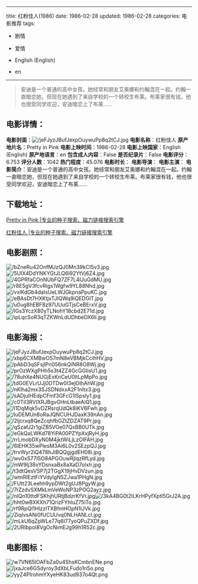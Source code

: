 
---
title: 红粉佳人(1986)
date: 1986-02-28
updated: 1986-02-28
categories: 电影推荐
tags:
- 剧情
- 爱情

- English (English)
- en
---


> 安迪是一个普通的高中女孩。她经常和朋友艾奥娜和约翰混在一起。约翰一直暗恋她，但现在她遇到了来自学校的一个转校生布莱。布莱家很有钱，他也很受同学欢迎，安迪暗恋上了布莱……

## **电影详情**：

**电影封面**：<img src="https://image.tmdb.org/t/p/w200/jeFJyzJBufJexpOuywuPp8q2tCJ.jpg" alt="/jeFJyzJBufJexpOuywuPp8q2tCJ.jpg" title="/jeFJyzJBufJexpOuywuPp8q2tCJ.jpg">
**电影名称**：红粉佳人
**原产地片名**：Pretty in Pink
**电影上映时间**：1986-02-28
**电影上映国家**：English (English)
**原产地语言**：en
**包含成人内容**：False
**是否纪录片**：False
**电影评分**：6.753
**评分人数**：1042
**热门程度**：45.076
**电影时长**：
**电影导演**：
**电影主演**：
**电影简介**：安迪是一个普通的高中女孩。她经常和朋友艾奥娜和约翰混在一起。约翰一直暗恋她，但现在她遇到了来自学校的一个转校生布莱。布莱家很有钱，他也很受同学欢迎，安迪暗恋上了布莱……

## **下载地址**：
[Pretty in Pink |专业的种子搜索、磁力链接搜索引擎](https://movie.amd794.com:2083/?search=Pretty%20in%20Pink&ordering=&mode=match_phrase&page_size=10&page=1)

[红粉佳人 |专业的种子搜索、磁力链接搜索引擎](https://movie.amd794.com:2083/?search=%E7%BA%A2%E7%B2%89%E4%BD%B3%E4%BA%BA&ordering=&mode=match_phrase&page_size=10&page=1)
 

## **电影剧照**：
<img src="https://image.tmdb.org/t/p/original/bZneRu42OnfMJzQJ0Mn39kCI5v3.jpg" alt="/bZneRu42OnfMJzQJ0Mn39kCI5v3.jpg" title="/bZneRu42OnfMJzQJ0Mn39kCI5v3.jpg"><img src="https://image.tmdb.org/t/p/original/5UIX4DdYNKYGtJLQ6i92YtVj6Z4.jpg" alt="/5UIX4DdYNKYGtJLQ6i92YtVj6Z4.jpg" title="/5UIX4DdYNKYGtJLQ6i92YtVj6Z4.jpg"><img src="https://image.tmdb.org/t/p/original/4GPRfaCOnNUbFQ7ZF7L4IJuGdMU.jpg" alt="/4GPRfaCOnNUbFQ7ZF7L4IJuGdMU.jpg" title="/4GPRfaCOnNUbFQ7ZF7L4IJuGdMU.jpg"><img src="https://image.tmdb.org/t/p/original/r8E5gV3fcvRigs1Wgfw9YL88Nhd.jpg" alt="/r8E5gV3fcvRigs1Wgfw9YL88Nhd.jpg" title="/r8E5gV3fcvRigs1Wgfw9YL88Nhd.jpg"><img src="https://image.tmdb.org/t/p/original/vxlKdGb4daIsUeLWJGkpnaPpuKC.jpg" alt="/vxlKdGb4daIsUeLWJGkpnaPpuKC.jpg" title="/vxlKdGb4daIsUeLWJGkpnaPpuKC.jpg"><img src="https://image.tmdb.org/t/p/original/eBAsDt7HXKtjxTJIQWq9iQEDGlT.jpg" alt="/eBAsDt7HXKtjxTJIQWq9iQEDGlT.jpg" title="/eBAsDt7HXKtjxTJIQWq9iQEDGlT.jpg"><img src="https://image.tmdb.org/t/p/original/u0ug8hEBF8z97UUuGTjsCeBErxV.jpg" alt="/u0ug8hEBF8z97UUuGTjsCeBErxV.jpg" title="/u0ug8hEBF8z97UUuGTjsCeBErxV.jpg"><img src="https://image.tmdb.org/t/p/original/lGs3YczX80yTLNohY18cbd2E71d.jpg" alt="/lGs3YczX80yTLNohY18cbd2E71d.jpg" title="/lGs3YczX80yTLNohY18cbd2E71d.jpg"><img src="https://image.tmdb.org/t/p/original/ipLqcSoR3qTZKWnLdUDhbeDX6li.jpg" alt="/ipLqcSoR3qTZKWnLdUDhbeDX6li.jpg" title="/ipLqcSoR3qTZKWnLdUDhbeDX6li.jpg">

## **电影海报**：
<img src="https://image.tmdb.org/t/p/original/jeFJyzJBufJexpOuywuPp8q2tCJ.jpg" alt="/jeFJyzJBufJexpOuywuPp8q2tCJ.jpg" title="/jeFJyzJBufJexpOuywuPp8q2tCJ.jpg"><img src="https://image.tmdb.org/t/p/original/xbp6CXMBwO57mN8eVBMjkCcihHV.jpg" alt="/xbp6CXMBwO57mN8eVBMjkCcihHV.jpg" title="/xbp6CXMBwO57mN8eVBMjkCcihHV.jpg"><img src="https://image.tmdb.org/t/p/original/pAbD3qSFsjlPn056nkQiNR8O8Wj.jpg" alt="/pAbD3qSFsjlPn056nkQiNR8O8Wj.jpg" title="/pAbD3qSFsjlPn056nkQiNR8O8Wj.jpg"><img src="https://image.tmdb.org/t/p/original/prOzWXgPHh5s3t4ZZ4GcGGIisU1.jpg" alt="/prOzWXgPHh5s3t4ZZ4GcGGIisU1.jpg" title="/prOzWXgPHh5s3t4ZZ4GcGGIisU1.jpg"><img src="https://image.tmdb.org/t/p/original/78uhXe4NUGjExKnCeU0ltLpMpPo.jpg" alt="/78uhXe4NUGjExKnCeU0ltLpMpPo.jpg" title="/78uhXe4NUGjExKnCeU0ltLpMpPo.jpg"><img src="https://image.tmdb.org/t/p/original/tdG0EVLrUJj0DTDw0I3ejOIhAhW.jpg" alt="/tdG0EVLrUJj0DTDw0I3ejOIhAhW.jpg" title="/tdG0EVLrUJj0DTDw0I3ejOIhAhW.jpg"><img src="https://image.tmdb.org/t/p/original/nKlha2mx3SJSDNdxxA2F1nltx3.jpg" alt="/nKlha2mx3SJSDNdxxA2F1nltx3.jpg" title="/nKlha2mx3SJSDNdxxA2F1nltx3.jpg"><img src="https://image.tmdb.org/t/p/original/sADjulHEdpCFmf3GFcG1lSpsIy1.jpg" alt="/sADjulHEdpCFmf3GFcG1lSpsIy1.jpg" title="/sADjulHEdpCFmf3GFcG1lSpsIy1.jpg"><img src="https://image.tmdb.org/t/p/original/c0Til3RVIXRJBgvGHnLtbaeAiQ1.jpg" alt="/c0Til3RVIXRJBgvGHnLtbaeAiQ1.jpg" title="/c0Til3RVIXRJBgvGHnLtbaeAiQ1.jpg"><img src="https://image.tmdb.org/t/p/original/l1DqMqk5vDZRsrqUdQk8iKV6Fwh.jpg" alt="/l1DqMqk5vDZRsrqUdQk8iKV6Fwh.jpg" title="/l1DqMqk5vDZRsrqUdQk8iKV6Fwh.jpg"><img src="https://image.tmdb.org/t/p/original/luDEMUn8oRaJQNCUHJDaxK39nAn.jpg" alt="/luDEMUn8oRaJQNCUHJDaxK39nAn.jpg" title="/luDEMUn8oRaJQNCUHJDaxK39nAn.jpg"><img src="https://image.tmdb.org/t/p/original/2ljcrxq8QeZcqhfbGZtZDZAT9Pr.jpg" alt="/2ljcrxq8QeZcqhfbGZtZDZAT9Pr.jpg" title="/2ljcrxq8QeZcqhfbGZtZDZAT9Pr.jpg"><img src="https://image.tmdb.org/t/p/original/qSzafJ2r1giZB5VOe07QxBB0UTk.jpg" alt="/qSzafJ2r1giZB5VOe07QxBB0UTk.jpg" title="/qSzafJ2r1giZB5VOe07QxBB0UTk.jpg"><img src="https://image.tmdb.org/t/p/original/eGkQaLWKd78YiPA00PZYpXxjRyH.jpg" alt="/eGkQaLWKd78YiPA00PZYpXxjRyH.jpg" title="/eGkQaLWKd78YiPA00PZYpXxjRyH.jpg"><img src="https://image.tmdb.org/t/p/original/rrLmobDXyN0M4jktWiLjLzOIFAH.jpg" alt="/rrLmobDXyN0M4jktWiLjLzOIFAH.jpg" title="/rrLmobDXyN0M4jktWiLjLzOIFAH.jpg"><img src="https://image.tmdb.org/t/p/original/6lEHK35wPlesM3Ai6L0v2SEzpQJ.jpg" alt="/6lEHK35wPlesM3Ai6L0v2SEzpQJ.jpg" title="/6lEHK35wPlesM3Ai6L0v2SEzpQJ.jpg"><img src="https://image.tmdb.org/t/p/original/trvWyr2iQ478hJIBQQgjgdEH08i.jpg" alt="/trvWyr2iQ478hJIBQQgjgdEH08i.jpg" title="/trvWyr2iQ478hJIBQQgjgdEH08i.jpg"><img src="https://image.tmdb.org/t/p/original/wv0xS77lSO8APGOuwRjlqzRfLyd.jpg" alt="/wv0xS77lSO8APGOuwRjlqzRfLyd.jpg" title="/wv0xS77lSO8APGOuwRjlqzRfLyd.jpg"><img src="https://image.tmdb.org/t/p/original/mW9Ij38vYDsnxaBx8aXaD7olxIr.jpg" alt="/mW9Ij38vYDsnxaBx8aXaD7olxIr.jpg" title="/mW9Ij38vYDsnxaBx8aXaD7olxIr.jpg"><img src="https://image.tmdb.org/t/p/original/t3dtQesVSP7j2TGgX19jHvDVzun.jpg" alt="/t3dtQesVSP7j2TGgX19jHvDVzun.jpg" title="/t3dtQesVSP7j2TGgX19jHvDVzun.jpg"><img src="https://image.tmdb.org/t/p/original/wtnRIEztFiYVdylgN5ZJwa1PHgN.jpg" alt="/wtnRIEztFiYVdylgN5ZJwa1PHgN.jpg" title="/wtnRIEztFiYVdylgN5ZJwa1PHgN.jpg"><img src="https://image.tmdb.org/t/p/original/FUtt23Leehh9ypDWt2gUJ8PgyW.jpg" alt="/FUtt23Leehh9ypDWt2gUJ8PgyW.jpg" title="/FUtt23Leehh9ypDWt2gUJ8PgyW.jpg"><img src="https://image.tmdb.org/t/p/original/7rZzdvSXMkLmVeWoNP3zPOG2ayz.jpg" alt="/7rZzdvSXMkLmVeWoNP3zPOG2ayz.jpg" title="/7rZzdvSXMkLmVeWoNP3zPOG2ayz.jpg"><img src="https://image.tmdb.org/t/p/original/nlQn10ttdFSKhjhURtjBdzrKfVr.jpg" alt="/nlQn10ttdFSKhjhURtjBdzrKfVr.jpg" title="/nlQn10ttdFSKhjhURtjBdzrKfVr.jpg"><img src="https://image.tmdb.org/t/p/original/3kA4BG0t2ILKrHPyfXptI5GrJ2A.jpg" alt="/3kA4BG0t2ILKrHPyfXptI5GrJ2A.jpg" title="/3kA4BG0t2ILKrHPyfXptI5GrJ2A.jpg"><img src="https://image.tmdb.org/t/p/original/hht0wBXKXh71QrizFYhluZ75iTo.jpg" alt="/hht0wBXKXh71QrizFYhluZ75iTo.jpg" title="/hht0wBXKXh71QrizFYhluZ75iTo.jpg"><img src="https://image.tmdb.org/t/p/original/rf9RpQl1HlzzlTXBfmHOpN1lJVk.jpg" alt="/rf9RpQl1HlzzlTXBfmHOpN1lJVk.jpg" title="/rf9RpQl1HlzzlTXBfmHOpN1lJVk.jpg"><img src="https://image.tmdb.org/t/p/original/ZiqIvsANi0fUCUUvq0NLHANLcl.jpg" alt="/ZiqIvsANi0fUCUUvq0NLHANLcl.jpg" title="/ZiqIvsANi0fUCUUvq0NLHANLcl.jpg"><img src="https://image.tmdb.org/t/p/original/mLkU6qZpWLe77q6I77yoQPuZXDf.jpg" alt="/mLkU6qZpWLe77q6I77yoQPuZXDf.jpg" title="/mLkU6qZpWLe77q6I77yoQPuZXDf.jpg"><img src="https://image.tmdb.org/t/p/original/2URIbpoI8VgOcNimEJg99h1R52c.jpg" alt="/2URIbpoI8VgOcNimEJg99h1R52c.jpg" title="/2URIbpoI8VgOcNimEJg99h1R52c.jpg">

## **电影图标**：
<img src="https://image.tmdb.org/t/p/original/w7VN65lOAFbZa0u4ShsKCmbnENe.png" alt="/w7VN65lOAFbZa0u4ShsKCmbnENe.png" title="/w7VN65lOAFbZa0u4ShsKCmbnENe.png"><img src="https://image.tmdb.org/t/p/original/jxaJce6GSdyroy3dXbLFudo1n5o.png" alt="/jxaJce6GSdyroy3dXbLFudo1n5o.png" title="/jxaJce6GSdyroy3dXbLFudo1n5o.png"><img src="https://image.tmdb.org/t/p/original/yyZ4PIrohmYXyeHK83ud937o4Qt.png" alt="/yyZ4PIrohmYXyeHK83ud937o4Qt.png" title="/yyZ4PIrohmYXyeHK83ud937o4Qt.png">
